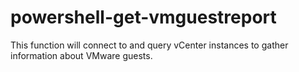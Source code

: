 # powershell-get-vmguestreport
This function will connect to and query vCenter instances to gather information about VMware guests.
